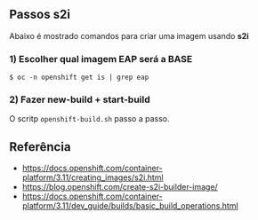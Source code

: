 ## Passos s2i

Abaixo é mostrado comandos para criar uma imagem usando **s2i**

### 1) Escolher qual imagem EAP será a BASE

```shell
$ oc -n openshift get is | grep eap
```

### 2) Fazer new-build + start-build

O scritp `openshift-build.sh` passo a passo.

## Referência

- https://docs.openshift.com/container-platform/3.11/creating_images/s2i.html
- https://blog.openshift.com/create-s2i-builder-image/
- https://docs.openshift.com/container-platform/3.11/dev_guide/builds/basic_build_operations.html